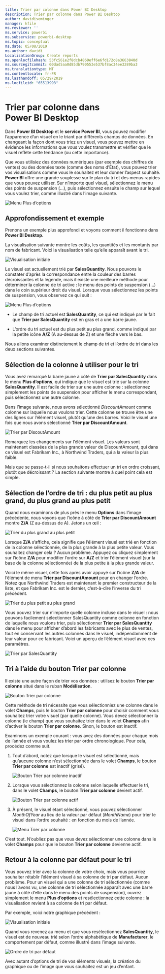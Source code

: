 ```yaml
---
title: Trier par colonne dans Power BI Desktop
description: Trier par colonne dans Power BI Desktop
author: davidiseminger
manager: kfile
ms.reviewer: ''
ms.service: powerbi
ms.subservice: powerbi-desktop
ms.topic: conceptual
ms.date: 05/08/2019
ms.author: davidi
LocalizationGroup: Create reports
ms.openlocfilehash: 53fc561e2f8dcb4869eff6e6fd172c8a3663840d
ms.sourcegitcommit: 60dad5aa0d85db790553e537bf8ac34ee3289ba3
ms.translationtype: MT
ms.contentlocale: fr-FR
ms.lasthandoff: 05/29/2019
ms.locfileid: "65513993"
---
```

# <a name="sort-by-column-in-power-bi-desktop"></a>Trier par colonne dans Power BI Desktop
Dans **Power BI Desktop** et le **service Power BI**, vous pouvez modifier l’apparence d’un visuel en le triant par différents champs de données. En changeant la façon dont vous triez un visuel, vous pouvez mettre en évidence les informations que vous voulez transmettre et vérifier que le visuel reflète cette tendance (ou cette importance).

Que vous utilisiez des données numériques (par exemple des chiffres de ventes) ou des données texte (comme des noms d’État), vous pouvez trier vos visualisations comme vous le souhaitez et leur donner l’aspect souhaité.  **Power BI** offre une grande souplesse sur le plan du tri et des menus rapides que vous pouvez utiliser. Sur n’importe quel visuel, sélectionnez le menu des points de suspension (…), puis sélectionnez ensuite le champ sur lequel vous voulez trier, comme illustré dans l’image suivante.

![Menu Plus d’options](media/desktop-sort-by-column/sortbycolumn_2.png)

## <a name="more-depth-and-an-example"></a>Approfondissement et exemple
Prenons un exemple plus approfondi et voyons comment il fonctionne dans **Power BI Desktop**.

La visualisation suivante montre les coûts, les quantités et les montants par nom de fabricant. Voici la visualisation telle qu’elle apparaît avant le tri.

![Visualisation initiale](media/desktop-sort-by-column/sortbycolumn_1.png)

Le visuel est actuellement trié par **SalesQuantity**. Nous pouvons le constater d’après la correspondance entre la couleur des barres décroissantes et la légende, mais il existe une meilleure méthode pour déterminer la colonne de tri active : le menu des points de suspension (...) dans le coin supérieur droit du visuel. Lorsque vous sélectionnez les points de suspension, vous observez ce qui suit :

![Menu Plus d’options](media/desktop-sort-by-column/sortbycolumn_2.png)

* Le champ de tri actuel est **SalesQuantity**, ce qui est indiqué par le fait que **Trier par SalesQuantity** est en gras et a une barre jaune. 

* L’ordre du tri actuel est du plus petit au plus grand, comme indiqué par la petite icône **A/Z** (A au-dessus de Z) et une flèche vers le bas.

Nous allons examiner distinctement le champ de tri et l’ordre de tri dans les deux sections suivantes.

## <a name="selecting-which-column-to-use-for-sorting"></a>Sélection de la colonne à utiliser pour le tri
Vous avez remarqué la barre jaune à côté de **Trier par SalesQuantity** dans le menu **Plus d’options**, qui indique que le visuel est trié sur la colonne **SalesQuantity**. Il est facile de trier sur une autre colonne : sélectionnez simplement les points de suspension pour afficher le menu correspondant, puis sélectionnez une autre colonne.

Dans l’image suivante, nous avons sélectionné *DiscountAmount* comme colonne sur laquelle nous voulons trier. Cette colonne se trouve être une des lignes sur l’élément visuel, plutôt qu’une des barres. Voici le visuel une fois que nous avons sélectionné **Trier par DiscountAmount**.

![Trier par DiscoutAmount](media/desktop-sort-by-column/sortbycolumn_3.png)

Remarquez les changements sur l’élément visuel. Les valeurs sont maintenant classées de la plus grande valeur de DiscountAmount, qui dans ce visuel est Fabrikam Inc., à Northwind Traders, qui a la valeur la plus faible. 

Mais que se passe-t-il si nous souhaitons effectuer un tri en ordre croissant, plutôt que décroissant ? La section suivante montre à quel point cela est simple.

## <a name="selecting-the-sort-order---smallest-to-largest-largest-to-smallest"></a>Sélection de l’ordre de tri : du plus petit au plus grand, du plus grand au plus petit
Quand nous examinons de plus près le menu **Options** dans l’image précédente, nous voyons que l’icône à côté de **Trier par DiscountAmount** montre **Z/A** (Z au-dessus de A). Jetons un œil :

![Trier du plus grand au plus petit](media/desktop-sort-by-column/sortbycolumn_4.png)

Lorsque **Z/A** s’affiche, cela signifie que l’élément visuel est trié en fonction de la colonne sélectionnée, de la plus grande à la plus petite valeur. Vous souhaitez changer cela ? Aucun problème. Appuyez ou cliquez simplement sur l’icône **Z/A** pour modifier l’ordre sur **A/Z** et trier l’élément visuel (sur la base de la colonne sélectionnée) de la plus petite à la plus grande valeur.

Voici le même visuel, cette fois après avoir appuyé sur l’icône **Z/A** de l’élément de menu **Trier par DiscountAmount** pour en changer l’ordre. Notez que Northwind Traders est maintenant le premier constructeur de la liste, et que Fabrikam Inc. est le dernier, c’est-à-dire l’inverse du tri précédent.

![Trier du plus petit au plus grand](media/desktop-sort-by-column/sortbycolumn_5.png)

Vous pouvez trier sur n’importe quelle colonne incluse dans le visuel : nous pouvons facilement sélectionner SalesQuantity comme colonne en fonction de laquelle nous voulons trier, puis sélectionner **Trier par SalesQuantity** dans le menu pour afficher d’abord les fabricants avec le plus de ventes, tout en conservant les autres colonnes dans le visuel, indépendamment de leur valeur pour ce fabricant. Voici un aperçu de l’élément visuel avec ces paramètres.

![Trier par SalesQuantity](media/desktop-sort-by-column/sortbycolumn_6.png)

## <a name="sort-using-the-sort-by-column-button"></a>Tri à l’aide du bouton Trier par colonne
Il existe une autre façon de trier vos données : utilisez le bouton **Trier par colonne** situé dans le ruban **Modélisation**.

![Bouton Trier par colonne](media/desktop-sort-by-column/sortbycolumn_8.png)

Cette méthode de tri nécessite que vous sélectionniez une colonne dans le volet **Champs**, puis le bouton **Trier par colonne** pour choisir comment vous souhaitez trier votre visuel (par quelle colonne). Vous devez sélectionner la colonne (le champ) que vous souhaitez trier dans le volet **Champs** afin d’activer le bouton **Trier par colonne**. Sinon, le bouton est inactif.

Examinons un exemple courant : vous avez des données pour chaque mois de l’année et vous voulez les trier par ordre chronologique. Pour cela, procédez comme suit.

1. Tout d’abord, notez que lorsque le visuel est sélectionné, mais qu’aucune colonne n’est sélectionnée dans le volet **Champs**, le bouton **Trier par colonne** est inactif (grisé).
   
   ![Bouton Trier par colonne inactif](media/desktop-sort-by-column/sortbycolumn_9.png)

2. Lorsque vous sélectionnez la colonne selon laquelle effectuer le tri, dans le volet **Champs**, le bouton **Trier par colonne** devient actif.
   
   ![Bouton Trier par colonne actif](media/desktop-sort-by-column/sortbycolumn_10.png)
3. À présent, le visuel étant sélectionné, vous pouvez sélectionner *MonthOfYear* au lieu de la valeur par défaut (*MonthName*) pour trier le visuel dans l’ordre souhaité : en fonction du mois de l’année.
   
   ![Menu Trier par colonne](media/desktop-sort-by-column/sortbycolumn_11.png)

C’est tout. N’oubliez pas que vous devez sélectionner une colonne dans le volet **Champs** pour que le bouton **Trier par colonne** devienne actif.

## <a name="getting-back-to-default-column-for-sorting"></a>Retour à la colonne par défaut pour le tri
Vous pouvez trier avec la colonne de votre choix, mais vous pourriez souhaiter rétablir l’élément visuel à sa colonne de tri par défaut. Aucun problème. Pour un visuel qui a une colonne de tri sélectionnée (comme nous l’avons vu, une colonne de tri sélectionnée apparaît avec une barre jaune à côté d’elle dans le menu des points de suspension), ouvrez simplement le menu **Plus d’options** et resélectionnez cette colonne : la visualisation revient à sa colonne de tri par défaut.

Par exemple, voici notre graphique précédent :

![Visualisation initiale](media/desktop-sort-by-column/sortbycolumn_6.png)

Quand vous revenez au menu et que vous resélectionnez **SalesQuantity**, le visuel est de nouveau trié selon l’ordre alphabétique de **Manufacturer**, le comportement par défaut, comme illustré dans l’image suivante.

![Ordre de tri par défaut](media/desktop-sort-by-column/sortbycolumn_7.png)

Avec autant d’options de tri de vos éléments visuels, la création du graphique ou de l’image que vous souhaitez est un jeu d’enfant.

